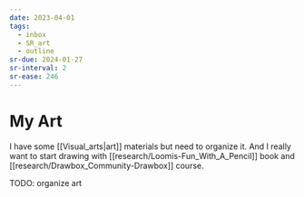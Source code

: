 ```yaml
---
date: 2023-04-01
tags:
  - inbox
  - SR_art
  - outline
sr-due: 2024-01-27
sr-interval: 2
sr-ease: 246
---
```


# My Art

I have some [[Visual_arts|art]] materials but need to organize it. And I really
want to start drawing with [[research/Loomis-Fun_With_A_Pencil]] book and
[[research/Drawbox_Community-Drawbox]] course.

TODO: organize art
